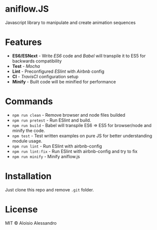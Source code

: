 # aniflow.JS

Javascript library to manipulate and create animation sequences

# Features

- **ES6/ESNext** - Write _ES6_ code and _Babel_ will transpile it to ES5 for backwards compatibility
- **Test** - _Mocha_
- **Lint** - Preconfigured _ESlint_ with _Airbnb_ config
- **CI** - _TravisCI_ configuration setup
- **Minify** - Built code will be minified for performance

# Commands

- `npm run clean` - Remove browser and node files builded
- `npm run pretest` - Run ESlint and build.
- `npm run build` - Babel will transpile ES6 => ES5 for browser/node and minify the code.
- `npm test` - Test written examples on pure JS for better understanding module usage.
- `npm run lint` - Run ESlint with airbnb-config
- `npm run lint:fix` - Run ESlint with airbnb-config and try to fix
- `npm run minify` - Minify aniflow.js

# Installation

Just clone this repo and remove `.git` folder.

# License

MIT © Aloisio Alessandro

